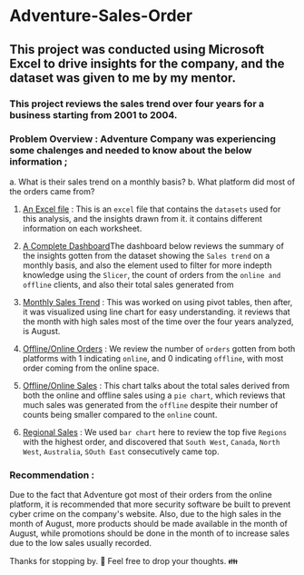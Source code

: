# Adventure-Sales-Order
## This project was conducted using Microsoft Excel to drive insights for the company, and the dataset was given to me by my mentor.
### This project reviews the sales trend over four years for a business starting from 2001 to 2004.

### Problem Overview : Adventure Company was experiencing some chalenges and needed to know about the below information ;
a. What is their sales trend on a monthly basis?
b. What platform did most of the orders came from?

1. [An Excel file](AdventureSalesOrder1.xlsx) : This is an `excel` file that contains the `datasets` used for this analysis, and the insights drawn from it. it contains different information on each worksheet.

2. [A Complete Dashboard](excel_1.jpg)The dashboard below reviews the summary of the insights gotten from the dataset showing the `Sales trend` on a monthly basis, and also the element used to filter for more indepth knowledge using the `Slicer`, the count of orders from the `online and offline` clients, and also their total sales generated from 

3. [Monthly Sales Trend](sales_1.png) : This was worked on using pivot tables, then after, it was visualized using line chart for easy understanding. it reviews that the month with high sales most of the time over the four years analyzed, is August.

4. [Offline/Online Orders](count_O.png) : We review the number of `orders` gotten from both platforms with 1 indicating `online`, and 0 indicating `offline`, with most order coming from the online space.

5. [Offline/Online Sales](O_O.png) : This chart talks about the total sales derived from both the online and offline sales using a `pie chart`, which reviews that much sales was generated from the `offline` despite their number of counts being smaller compared to the `online` count.

6. [Regional Sales](Regions_Sa.png) : We used `bar chart` here to review the top five `Regions` with the highest order, and discovered that `South West`, `Canada`, `North West`, `Australia`, `SOuth East` consecutively came top.

### Recommendation : 

Due to the fact that Adventure got most of their orders from the online platform, it is recommended that more security software be built to prevent cyber crime on the company's website.
Also, due to the high sales in the month of August, more products should be made available in the month of August, while promotions should be done in the month of to increase sales due to the low sales usually recorded.

Thanks for stopping by. 💌
Feel free to drop your thoughts. 👪




